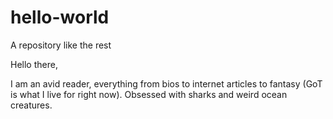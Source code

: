 # hello-world
A repository like the rest

  Hello there,
  
  I am an avid reader, everything from bios to internet articles to fantasy (GoT is what I live for right now). Obsessed with sharks and weird ocean creatures. 

